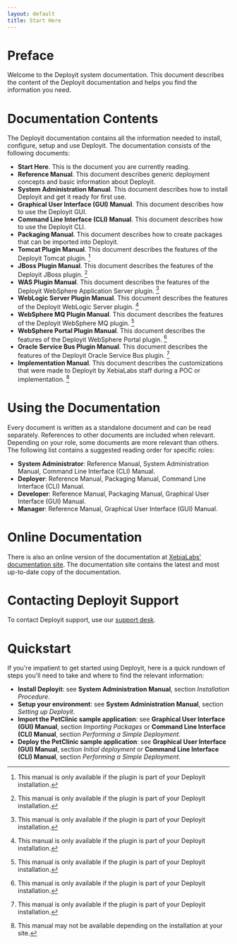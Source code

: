 ```yaml
---
layout: default
title: Start Here
---
```


# Preface #

Welcome to the Deployit system documentation. This document describes the content of the Deployit documentation and helps you find the information you need.

# Documentation Contents #

The Deployit documentation contains all the information needed to install, configure, setup and use Deployit. The documentation consists of the following documents:

* **Start Here**. This is the document you are currently reading.
* **Reference Manual**. This document describes generic deployment concepts and basic information about Deployit.
* **System Administration Manual**. This document describes how to install Deployit and get it ready for first use.
* **Graphical User Interface (GUI) Manual**. This document describes how to use the Deployit GUI.
* **Command Line Interface (CLI) Manual**. This document describes how to use the Deployit CLI.
* **Packaging Manual**. This document describes how to create packages that can be imported into Deployit.
* **Tomcat Plugin Manual**. This document describes the features of the Deployit Tomcat plugin. [^1]
* **JBoss Plugin Manual**. This document describes the features of the Deployit JBoss plugin. [^1]
* **WAS Plugin Manual**. This document describes the features of the Deployit WebSphere Application Server plugin. [^1]
* **WebLogic Server Plugin Manual**. This document describes the features of the Deployit WebLogic Server plugin. [^1]
* **WebSphere MQ Plugin Manual**. This document describes the features of the Deployit WebSphere MQ plugin. [^1]
* **WebSphere Portal Plugin Manual**. This document describes the features of the Deployit WebSphere Portal plugin. [^1]
* **Oracle Service Bus Plugin Manual**. This document describes the features of the Deployit Oracle Service Bus plugin. [^1]
* **Implementation Manual**. This document describes the customizations that were made to Deployit by XebiaLabs staff during a POC or implementation. [^2]

[^1]: This manual is only available if the plugin is part of your Deployit installation.
[^2]: This manual may not be available depending on the installation at your site.

# Using the Documentation #

Every document is written as a standalone document and can be read separately. References to other documents are included when relevant. Depending on your role, some documents are more relevant than others. The following list contains a suggested reading order for specific roles:

* **System Administrator**: Reference Manual, System Administration Manual, Command Line Interface (CLI) Manual.
* **Deployer**: Reference Manual, Packaging Manual, Command Line Interface (CLI) Manual.
* **Developer**: Reference Manual, Packaging Manual, Graphical User Interface (GUI) Manual.
* **Manager**: Reference Manual, Graphical User Interface (GUI) Manual.

# Online Documentation #

There is also an online version of the documentation at [XebiaLabs' documentation site](http://docs.xebialabs.com). The documentation site contains the latest and most up-to-date copy of the documentation.

# Contacting Deployit Support #

To contact Deployit support, use our [support desk](http://support.xebialabs.com).

# Quickstart #

If you're impatient to get started using Deployit, here is a quick rundown of steps you'll need to take and where to find the relevant information:

* **Install Deployit**: see **System Administration Manual**, section _Installation Procedure_.
* **Setup your environment**: see **System Administration Manual**, section _Setting up Deployit_.
* **Import the PetClinic sample application**: see **Graphical User Interface (GUI) Manual**, section _Importing Packages_ or **Command Line Interface (CLI) Manual**, section _Performing a Simple Deployment_.
* **Deploy the PetClinic sample application**: see **Graphical User Interface (GUI) Manual**, section _Initial deployment_ or **Command Line Interface (CLI) Manual**, section _Performing a Simple Deployment_.
